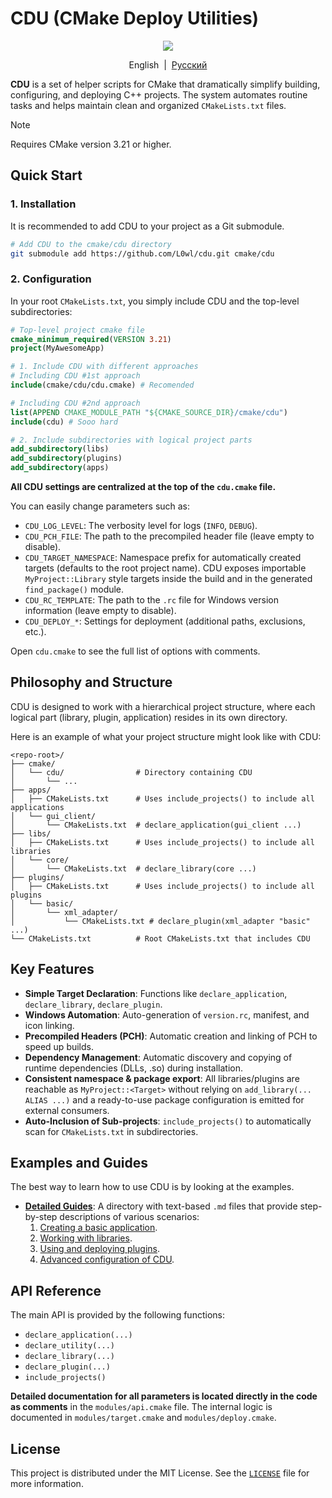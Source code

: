 # CDU (CMake Deploy Utilities)

<p align=center><img src="https://img.shields.io/badge/License-MIT-yellow.svg" href="https://opensource.org/licenses/MIT"></img></p>

<p align="center">English&nbsp;&nbsp;|&nbsp;&nbsp;<a href="../readme.md">Русский</a></p>

**CDU** is a set of helper scripts for CMake that dramatically simplify building, configuring, and deploying C++ projects. The system automates routine tasks and helps maintain clean and organized `CMakeLists.txt` files.

> [!NOTE]
> Requires CMake version 3.21 or higher.

## Quick Start

### 1. Installation

It is recommended to add CDU to your project as a Git submodule.

```bash
# Add CDU to the cmake/cdu directory
git submodule add https://github.com/L0wl/cdu.git cmake/cdu
```

### 2. Configuration

In your root `CMakeLists.txt`, you simply include CDU and the top-level subdirectories:

```cmake
# Top-level project cmake file
cmake_minimum_required(VERSION 3.21)
project(MyAwesomeApp)

# 1. Include CDU with different approaches
# Including CDU #1st approach
include(cmake/cdu/cdu.cmake) # Recomended

# Including CDU #2nd approach
list(APPEND CMAKE_MODULE_PATH "${CMAKE_SOURCE_DIR}/cmake/cdu")
include(cdu) # Sooo hard

# 2. Include subdirectories with logical project parts
add_subdirectory(libs)
add_subdirectory(plugins)
add_subdirectory(apps)
```

**All CDU settings are centralized at the top of the `cdu.cmake` file.**

You can easily change parameters such as:

- `CDU_LOG_LEVEL`: The verbosity level for logs (`INFO`, `DEBUG`).
- `CDU_PCH_FILE`: The path to the precompiled header file (leave empty to disable).
- `CDU_TARGET_NAMESPACE`: Namespace prefix for automatically created targets (defaults to the root project name). CDU exposes
  importable `MyProject::Library` style targets inside the build and in the generated `find_package()` module.
- `CDU_RC_TEMPLATE`: The path to the `.rc` file for Windows version information (leave empty to disable).
- `CDU_DEPLOY_*`: Settings for deployment (additional paths, exclusions, etc.).

Open `cdu.cmake` to see the full list of options with comments.

## Philosophy and Structure

CDU is designed to work with a hierarchical project structure, where each logical part (library, plugin, application) resides in its own directory.

Here is an example of what your project structure might look like with CDU:

```
<repo-root>/
├── cmake/
│   └── cdu/                # Directory containing CDU
│       └── ...
├── apps/
│   ├── CMakeLists.txt      # Uses include_projects() to include all applications
│   └── gui_client/
│       └── CMakeLists.txt  # declare_application(gui_client ...)
├── libs/
│   ├── CMakeLists.txt      # Uses include_projects() to include all libraries
│   └── core/
│       └── CMakeLists.txt  # declare_library(core ...)
├── plugins/
│   ├── CMakeLists.txt      # Uses include_projects() to include all plugins
│   └── basic/
│       └── xml_adapter/
│           └── CMakeLists.txt # declare_plugin(xml_adapter "basic" ...)
└── CMakeLists.txt          # Root CMakeLists.txt that includes CDU
```

## Key Features

- **Simple Target Declaration**: Functions like `declare_application`, `declare_library`, `declare_plugin`.
- **Windows Automation**: Auto-generation of `version.rc`, manifest, and icon linking.
- **Precompiled Headers (PCH)**: Automatic creation and linking of PCH to speed up builds.
- **Dependency Management**: Automatic discovery and copying of runtime dependencies (DLLs, .so) during installation.
- **Consistent namespace & package export**: All libraries/plugins are reachable as `MyProject::<Target>` without relying on
  `add_library(... ALIAS ...)` and a ready-to-use package configuration is emitted for external consumers.
- **Auto-Inclusion of Sub-projects**: `include_projects()` to automatically scan for `CMakeLists.txt` in subdirectories.

## Examples and Guides

The best way to learn how to use CDU is by looking at the examples.

- **[Detailed Guides](../examples/usage_guides)**: A directory with text-based `.md` files that provide step-by-step descriptions of various scenarios:
    1. [Creating a basic application](../examples/usage_guides/basic-app.md).
    2. [Working with libraries](../examples/usage_guides/app-with-library.md).
    3. [Using and deploying plugins](../examples/usage_guides/app-with-plugins.md).
    4. [Advanced configuration of CDU](../examples/usage_guides/configuring-cdu.md).

## API Reference

The main API is provided by the following functions:

- `declare_application(...)`
- `declare_utility(...)`
- `declare_library(...)`
- `declare_plugin(...)`
- `include_projects()`

**Detailed documentation for all parameters is located directly in the code as comments** in the `modules/api.cmake` file. The internal logic is documented in `modules/target.cmake` and `modules/deploy.cmake`.

## License

This project is distributed under the MIT License. See the [`LICENSE`](./LICENSE) file for more information.